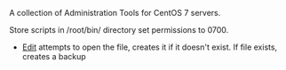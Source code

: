 A collection of Administration Tools for CentOS 7 servers.

Store scripts in /root/bin/ directory set permissions to 0700.

* [Edit]() attempts to open the file, creates it if it doesn't exist. If file exists, creates a backup
